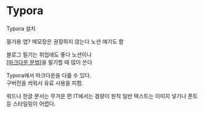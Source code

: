 # Typora
Typora 설치 

필기용 앱? 
메모장은 권장하지 않는다 
노션 얘기도 함 

블로그 필기는 취업에도 좋다 노션이나  
[[마크다운 문법]]을 필기할 때 많이 쓴다 

Typora에서 마크다운을 다룰 수 있다.  
구버전을 씌워서 유료 사용을 피함. 

워드나 한글 문서는 무거운 편 
IT에서는 경량이 원칙 
일반 텍스트는 이미지 넣기나 폰트 등 스타일링이 어렵다.  

[//begin]: # "Autogenerated link references for markdown compatibility"
[마크다운 문법]: <마크다운 문법.md> "마크다운 문법"
[//end]: # "Autogenerated link references"
